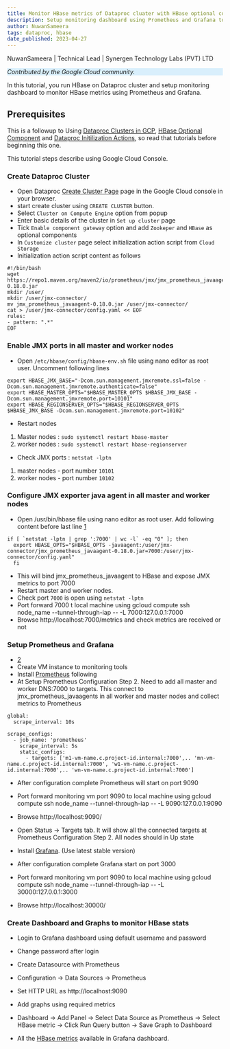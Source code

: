 ```yaml
---
title: Monitor HBase metrics of Dataproc cluater with HBase optional component
description: Setup monitoring dashboard using Prometheus and Grafana to monitor HBase metrics.
author: NuwanSameera
tags: dataproc, hbase
date_published: 2023-04-27
---
```


NuwanSameera | Technical Lead | Synergen Technology Labs (PVT) LTD

<p style="background-color:#D9EFFC;"><i>Contributed by the Google Cloud community.</i></p>

In this tutorial, you run HBase on Dataproc cluster and setup monitoring dashboard to monitor HBase metrics using Prometheus and Grafana.

## Prerequisites

This is a followup to Using [Dataproc Clusters in GCP](https://cloud.google.com/dataproc), [HBase Optional Component](https://cloud.google.com/dataproc/docs/concepts/components/hbase) and [Dataproc Initilization Actions](https://github.com/GoogleCloudDataproc/initialization-actions/blob/master/hbase/README.md), so read that tutorials before beginning this one.

This tutorial steps describe using Google Cloud Console.

### Create Dataproc Cluster

*   Open Dataproc [Create Cluster Page](https://console.cloud.google.com/dataproc/clustersAdd?_ga=2.169589857.1553433411.1682413276-2038332095.1628251603) page in the Google Cloud console in your browser.
*   start create cluster using `CREATE CLUSTER` button.
*   Select `Cluster on Compute Engine` option from popup
*   Enter basic details of the cluster in `Set up cluster` page
*   Tick `Enable component gateway` option and add `Zookeper` and `HBase` as optional components
*   In `Customize cluster` page select initialization action script from `Cloud Storage`
*   Initialization action script content as follows

```
#!/bin/bash
wget https://repo1.maven.org/maven2/io/prometheus/jmx/jmx_prometheus_javaagent/0.18.0/jmx_prometheus_javaagent-0.18.0.jar
mkdir /user/
mkdir /user/jmx-connector/
mv jmx_prometheus_javaagent-0.18.0.jar /user/jmx-connector/
cat > /user/jmx-connector/config.yaml << EOF
rules:
- pattern: ".*"
EOF
```

### Enable JMX ports in all master and worker nodes

* Open `/etc/hbase/config/hbase-env.sh` file using nano editor as root user. Uncomment following lines

```
export HBASE_JMX_BASE="-Dcom.sun.management.jmxremote.ssl=false -Dcom.sun.management.jmxremote.authenticate=false"
export HBASE_MASTER_OPTS="$HBASE_MASTER_OPTS $HBASE_JMX_BASE -Dcom.sun.management.jmxremote.port=10101"
export HBASE_REGIONSERVER_OPTS="$HBASE_REGIONSERVER_OPTS $HBASE_JMX_BASE -Dcom.sun.management.jmxremote.port=10102"
```

* Restart nodes

1. Master nodes : `sudo systemctl restart hbase-master`
2. worker nodes : `sudo systemctl restart hbase-regionserver`

* Check JMX ports : `netstat -lptn`

1. master nodes - port number `10101`
2. worker nodes - port number `10102`


### Configure JMX exporter java agent in all master and worker nodes

* Open /usr/bin/hbase file using nano editor as root user. Add following content before last line [1](https://github.com/prometheus/jmx_exporter)

``` 
if [ `netstat -lptn | grep ':7000' | wc -l` -eq "0" ]; then
  export HBASE_OPTS="$HBASE_OPTS -javaagent:/user/jmx-connector/jmx_prometheus_javaagent-0.18.0.jar=7000:/user/jmx-connector/config.yaml"
  fi
```

* This will bind jmx_prometheus_javaagent to HBase and expose JMX metrics to port 7000
* Restart master and worker nodes.
* Check port `7000` is open using `netstat -lptn`
* Port forward 7000 t local machine using gcloud compute ssh node_name --tunnel-through-iap -- -L 7000:127.0.0.1:7000
* Browse http://localhost:7000/metrics and check metrics are received or not

### Setup Prometheus and Grafana 

* [2](https://godatadriven.com/blog/monitoring-hbase-with-prometheus/)
* Create VM instance to monitoring tools
* Install [Prometheus](https://devopscube.com/install-configure-prometheus-linux/) following
* At Setup Prometheus Configuration Step 2. Need to add all master and worker DNS:7000 to targets. This connect to jmx_prometheus_javaagents in all worker and master nodes and collect metrics to Prometheus

```
global:
  scrape_interval: 10s

scrape_configs:
  - job_name: 'prometheus'
    scrape_interval: 5s
    static_configs:
      - targets: ['m1-vm-name.c.project-id.internal:7000',.. 'mn-vm-name.c.project-id.internal:7000', 'w1-vm-name.c.project-id.internal:7000',.. 'wn-vm-name.c.project-id.internal:7000']
```

* After configuration complete Prometheus will start on port 9090
* Port forward monitoring vm port 9090 to local machine using gcloud compute ssh node_name --tunnel-through-iap -- -L 9090:127.0.0.1:9090
* Browse http://localhost:9090/
* Open Status -> Targets tab. It will show all the connected targets at Prometheus Configuration Step 2. All nodes should in Up state


* Install [Grafana](https://grafana.com/docs/grafana/latest/setup-grafana/installation/debian/). (Use latest stable version)
* After configuration complete Grafana start on port 3000
* Port forward monitoring vm port 9090 to local machine using gcloud compute ssh node_name --tunnel-through-iap -- -L 30000:127.0.0.1:3000
* Browse http://localhost:30000/

### Create Dashboard and Graphs to monitor HBase stats

* Login to Grafana dashboard using default username and password
* Change password after login
* Create Datasource with Prometheus
* Configuration -> Data Sources -> Prometheus
* Set HTTP URL as http://localhost:9090
* Add graphs using required metrics
* Dashboard -> Add Panel -> Select Data Source as Prometheus -> Select HBase metric -> Click Run Query button -> Save Graph to Dashboard

* All the [HBase metrics](https://hbase.apache.org/book.html#hbase_metrics) available in Grafana dashboard.

